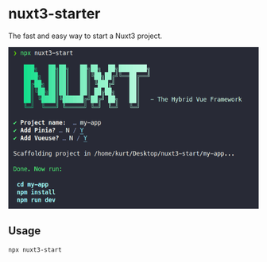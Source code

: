 # nuxt3-starter

The fast and easy way to start a Nuxt3 project.

<p align="center">
  <img src="https://github.com/kurt-liao/nuxt3-start/blob/main/assets/demo.png?raw=true" width="800">
</p>

## Usage

```sh
npx nuxt3-start
```

